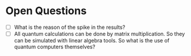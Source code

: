 # **Open Questions**

- [ ] What is the reason of the spike in the results?
- [ ] All quantum calculations can be done by matrix multiplication. So they can be simulated with linear algebra tools. So what is the use of quantum computers themselves?
